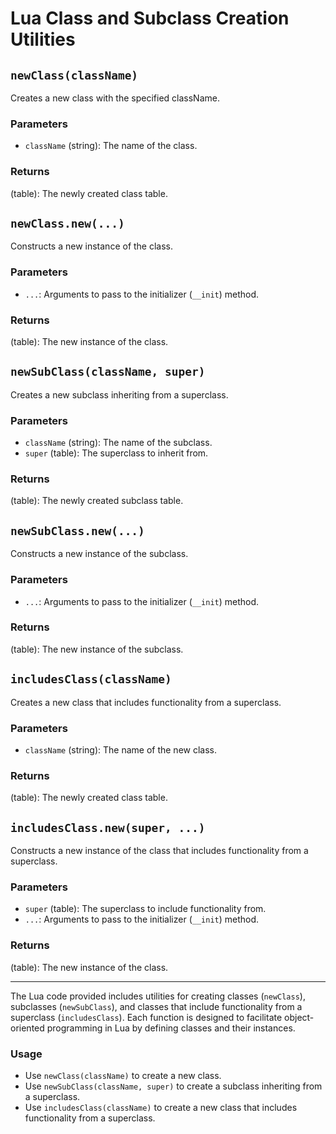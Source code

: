 # Lua Class and Subclass Creation Utilities

## `newClass(className)`

Creates a new class with the specified className.

### Parameters

- `className` (string): The name of the class.

### Returns

(table): The newly created class table.

## `newClass.new(...)`

Constructs a new instance of the class.

### Parameters

- `...`: Arguments to pass to the initializer (`__init`) method.

### Returns

(table): The new instance of the class.

## `newSubClass(className, super)`

Creates a new subclass inheriting from a superclass.

### Parameters

- `className` (string): The name of the subclass.
- `super` (table): The superclass to inherit from.

### Returns

(table): The newly created subclass table.

## `newSubClass.new(...)`

Constructs a new instance of the subclass.

### Parameters

- `...`: Arguments to pass to the initializer (`__init`) method.

### Returns

(table): The new instance of the subclass.

## `includesClass(className)`

Creates a new class that includes functionality from a superclass.

### Parameters

- `className` (string): The name of the new class.

### Returns

(table): The newly created class table.

## `includesClass.new(super, ...)`

Constructs a new instance of the class that includes functionality from a superclass.

### Parameters

- `super` (table): The superclass to include functionality from.
- `...`: Arguments to pass to the initializer (`__init`) method.

### Returns

(table): The new instance of the class.

---

The Lua code provided includes utilities for creating classes (`newClass`), subclasses (`newSubClass`), and classes that include functionality from a superclass (`includesClass`). Each function is designed to facilitate object-oriented programming in Lua by defining classes and their instances.

### Usage

- Use `newClass(className)` to create a new class.
- Use `newSubClass(className, super)` to create a subclass inheriting from a superclass.
- Use `includesClass(className)` to create a new class that includes functionality from a superclass.
